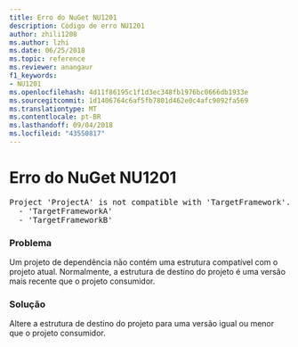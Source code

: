 ```yaml
---
title: Erro do NuGet NU1201
description: Código de erro NU1201
author: zhili1208
ms.author: lzhi
ms.date: 06/25/2018
ms.topic: reference
ms.reviewer: anangaur
f1_keywords:
- NU1201
ms.openlocfilehash: 4d11f86195c1f1d3ec348fb1976bc0666db1933e
ms.sourcegitcommit: 1d1406764c6af5fb7801d462e0c4afc9092fa569
ms.translationtype: MT
ms.contentlocale: pt-BR
ms.lasthandoff: 09/04/2018
ms.locfileid: "43550817"
---
```

# <a name="nuget-error-nu1201"></a>Erro do NuGet NU1201

<pre>Project 'ProjectA' is not compatible with 'TargetFramework'. Project 'ProjectA' supports:<br/>  - 'TargetFrameworkA'<br/>  - 'TargetFrameworkB'</pre>

### <a name="issue"></a>Problema
Um projeto de dependência não contém uma estrutura compatível com o projeto atual. Normalmente, a estrutura de destino do projeto é uma versão mais recente que o projeto consumidor.

### <a name="solution"></a>Solução
Altere a estrutura de destino do projeto para uma versão igual ou menor que o projeto consumidor.

